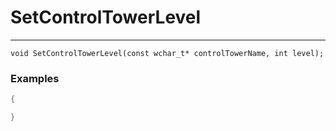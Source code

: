 # SetControlTowerLevel
---
```
void SetControlTowerLevel(const wchar_t* controlTowerName, int level);
```

### Examples
```cpp - C++
{

}
```
